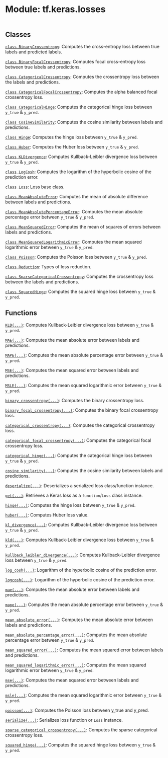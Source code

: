 <div itemscope itemtype="http://developers.google.com/ReferenceObject">
<meta itemprop="name" content="tf.keras.losses" />
<meta itemprop="path" content="Stable" />
</div>

# Module: tf.keras.losses

<!-- Insert buttons and diff -->

<table class="tfo-notebook-buttons tfo-api nocontent" align="left">

</table>







## Classes

[`class BinaryCrossentropy`](../../tf/keras/losses/BinaryCrossentropy.md): Computes the cross-entropy loss between true labels and predicted labels.

[`class BinaryFocalCrossentropy`](../../tf/keras/losses/BinaryFocalCrossentropy.md): Computes focal cross-entropy loss between true labels and predictions.

[`class CategoricalCrossentropy`](../../tf/keras/losses/CategoricalCrossentropy.md): Computes the crossentropy loss between the labels and predictions.

[`class CategoricalFocalCrossentropy`](../../tf/keras/losses/CategoricalFocalCrossentropy.md): Computes the alpha balanced focal crossentropy loss.

[`class CategoricalHinge`](../../tf/keras/losses/CategoricalHinge.md): Computes the categorical hinge loss between `y_true` & `y_pred`.

[`class CosineSimilarity`](../../tf/keras/losses/CosineSimilarity.md): Computes the cosine similarity between labels and predictions.

[`class Hinge`](../../tf/keras/losses/Hinge.md): Computes the hinge loss between `y_true` & `y_pred`.

[`class Huber`](../../tf/keras/losses/Huber.md): Computes the Huber loss between `y_true` & `y_pred`.

[`class KLDivergence`](../../tf/keras/losses/KLDivergence.md): Computes Kullback-Leibler divergence loss between `y_true` & `y_pred`.

[`class LogCosh`](../../tf/keras/losses/LogCosh.md): Computes the logarithm of the hyperbolic cosine of the prediction error.

[`class Loss`](../../tf/keras/losses/Loss.md): Loss base class.

[`class MeanAbsoluteError`](../../tf/keras/losses/MeanAbsoluteError.md): Computes the mean of absolute difference between labels and predictions.

[`class MeanAbsolutePercentageError`](../../tf/keras/losses/MeanAbsolutePercentageError.md): Computes the mean absolute percentage error between `y_true` & `y_pred`.

[`class MeanSquaredError`](../../tf/keras/losses/MeanSquaredError.md): Computes the mean of squares of errors between labels and predictions.

[`class MeanSquaredLogarithmicError`](../../tf/keras/losses/MeanSquaredLogarithmicError.md): Computes the mean squared logarithmic error between `y_true` & `y_pred`.

[`class Poisson`](../../tf/keras/losses/Poisson.md): Computes the Poisson loss between `y_true` & `y_pred`.

[`class Reduction`](../../tf/keras/losses/Reduction.md): Types of loss reduction.

[`class SparseCategoricalCrossentropy`](../../tf/keras/losses/SparseCategoricalCrossentropy.md): Computes the crossentropy loss between the labels and predictions.

[`class SquaredHinge`](../../tf/keras/losses/SquaredHinge.md): Computes the squared hinge loss between `y_true` & `y_pred`.

## Functions

[`KLD(...)`](../../tf/keras/metrics/kl_divergence.md): Computes Kullback-Leibler divergence loss between `y_true` & `y_pred`.

[`MAE(...)`](../../tf/keras/metrics/mean_absolute_error.md): Computes the mean absolute error between labels and predictions.

[`MAPE(...)`](../../tf/keras/metrics/mean_absolute_percentage_error.md): Computes the mean absolute percentage error between `y_true` & `y_pred`.

[`MSE(...)`](../../tf/keras/metrics/mean_squared_error.md): Computes the mean squared error between labels and predictions.

[`MSLE(...)`](../../tf/keras/metrics/mean_squared_logarithmic_error.md): Computes the mean squared logarithmic error between `y_true` & `y_pred`.

[`binary_crossentropy(...)`](../../tf/keras/metrics/binary_crossentropy.md): Computes the binary crossentropy loss.

[`binary_focal_crossentropy(...)`](../../tf/keras/metrics/binary_focal_crossentropy.md): Computes the binary focal crossentropy loss.

[`categorical_crossentropy(...)`](../../tf/keras/metrics/categorical_crossentropy.md): Computes the categorical crossentropy loss.

[`categorical_focal_crossentropy(...)`](../../tf/keras/metrics/categorical_focal_crossentropy.md): Computes the categorical focal crossentropy loss.

[`categorical_hinge(...)`](../../tf/keras/losses/categorical_hinge.md): Computes the categorical hinge loss between `y_true` & `y_pred`.

[`cosine_similarity(...)`](../../tf/keras/losses/cosine_similarity.md): Computes the cosine similarity between labels and predictions.

[`deserialize(...)`](../../tf/keras/losses/deserialize.md): Deserializes a serialized loss class/function instance.

[`get(...)`](../../tf/keras/losses/get.md): Retrieves a Keras loss as a `function`/`Loss` class instance.

[`hinge(...)`](../../tf/keras/metrics/hinge.md): Computes the hinge loss between `y_true` & `y_pred`.

[`huber(...)`](../../tf/keras/losses/huber.md): Computes Huber loss value.

[`kl_divergence(...)`](../../tf/keras/metrics/kl_divergence.md): Computes Kullback-Leibler divergence loss between `y_true` & `y_pred`.

[`kld(...)`](../../tf/keras/metrics/kl_divergence.md): Computes Kullback-Leibler divergence loss between `y_true` & `y_pred`.

[`kullback_leibler_divergence(...)`](../../tf/keras/metrics/kl_divergence.md): Computes Kullback-Leibler divergence loss between `y_true` & `y_pred`.

[`log_cosh(...)`](../../tf/keras/losses/log_cosh.md): Logarithm of the hyperbolic cosine of the prediction error.

[`logcosh(...)`](../../tf/keras/losses/log_cosh.md): Logarithm of the hyperbolic cosine of the prediction error.

[`mae(...)`](../../tf/keras/metrics/mean_absolute_error.md): Computes the mean absolute error between labels and predictions.

[`mape(...)`](../../tf/keras/metrics/mean_absolute_percentage_error.md): Computes the mean absolute percentage error between `y_true` & `y_pred`.

[`mean_absolute_error(...)`](../../tf/keras/metrics/mean_absolute_error.md): Computes the mean absolute error between labels and predictions.

[`mean_absolute_percentage_error(...)`](../../tf/keras/metrics/mean_absolute_percentage_error.md): Computes the mean absolute percentage error between `y_true` & `y_pred`.

[`mean_squared_error(...)`](../../tf/keras/metrics/mean_squared_error.md): Computes the mean squared error between labels and predictions.

[`mean_squared_logarithmic_error(...)`](../../tf/keras/metrics/mean_squared_logarithmic_error.md): Computes the mean squared logarithmic error between `y_true` & `y_pred`.

[`mse(...)`](../../tf/keras/metrics/mean_squared_error.md): Computes the mean squared error between labels and predictions.

[`msle(...)`](../../tf/keras/metrics/mean_squared_logarithmic_error.md): Computes the mean squared logarithmic error between `y_true` & `y_pred`.

[`poisson(...)`](../../tf/keras/metrics/poisson.md): Computes the Poisson loss between y_true and y_pred.

[`serialize(...)`](../../tf/keras/losses/serialize.md): Serializes loss function or `Loss` instance.

[`sparse_categorical_crossentropy(...)`](../../tf/keras/metrics/sparse_categorical_crossentropy.md): Computes the sparse categorical crossentropy loss.

[`squared_hinge(...)`](../../tf/keras/metrics/squared_hinge.md): Computes the squared hinge loss between `y_true` & `y_pred`.

